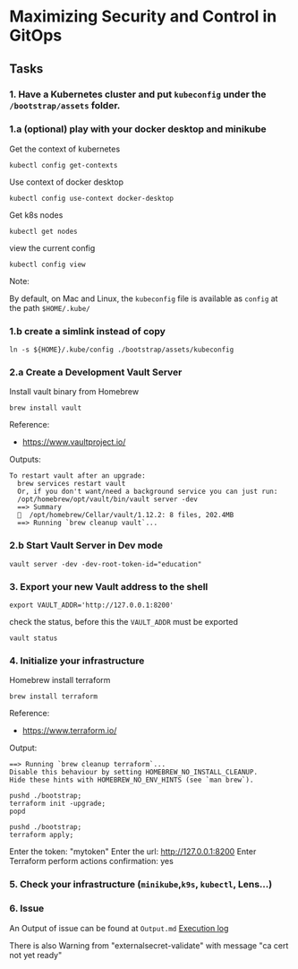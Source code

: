 # Maximizing Security and Control in GitOps

## Tasks

### 1. Have a Kubernetes cluster and put `kubeconfig` under the `/bootstrap/assets` folder.

### 1.a (optional) play with your docker desktop and minikube
Get the context of kubernetes
```shell
kubectl config get-contexts
```
Use context of docker desktop
```shell
kubectl config use-context docker-desktop
```
Get k8s nodes
```shell
kubectl get nodes
```
view the current config
```shell
kubectl config view
```

Note:

By default, on Mac and Linux, the `kubeconfig` file is available as `config` at the path `$HOME/.kube/`

### 1.b create a simlink instead of copy
```shell
ln -s ${HOME}/.kube/config ./bootstrap/assets/kubeconfig 
```

### 2.a Create a Development Vault Server
Install vault binary from Homebrew
```shell
brew install vault
```
Reference:
* https://www.vaultproject.io/

Outputs:
```console
To restart vault after an upgrade:
  brew services restart vault
  Or, if you don't want/need a background service you can just run:
  /opt/homebrew/opt/vault/bin/vault server -dev
  ==> Summary
  🍺  /opt/homebrew/Cellar/vault/1.12.2: 8 files, 202.4MB
  ==> Running `brew cleanup vault`...
```

### 2.b Start Vault Server in Dev mode
```shell
vault server -dev -dev-root-token-id="education"
```

### 3. Export your new Vault address to the shell
```shell
export VAULT_ADDR='http://127.0.0.1:8200'
```
check the status, before this the `VAULT_ADDR` must be exported
```shell
vault status
```
### 4. Initialize your infrastructure
Homebrew install terraform
```shell
brew install terraform
```
Reference:
* https://www.terraform.io/

Output:
```console
==> Running `brew cleanup terraform`...
Disable this behaviour by setting HOMEBREW_NO_INSTALL_CLEANUP.
Hide these hints with HOMEBREW_NO_ENV_HINTS (see `man brew`).
```

```shell
pushd ./bootstrap;
terraform init -upgrade;
popd
```

```shell
pushd ./bootstrap;
terraform apply;
```
Enter the token: "mytoken"
Enter the url: http://127.0.0.1:8200
Enter Terraform perform actions confirmation: yes
### 5. Check your infrastructure (`minikube`,`k9s`, `kubectl`, Lens...)

### 6. Issue
An Output of issue can be found at `Output.md`
[Execution log](Output.md)

There is also Warning from "externalsecret-validate" with message "ca cert not yet ready"
